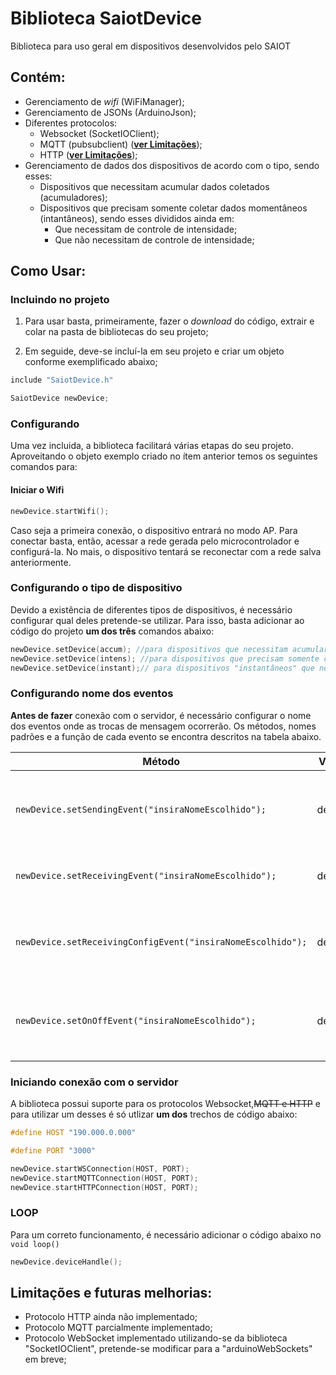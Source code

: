 # Biblioteca SaiotDevice

Biblioteca para uso geral em dispositivos desenvolvidos pelo SAIOT

## Contém:

- Gerenciamento de *wifi* (WiFiManager);
- Gerenciamento de JSONs (ArduinoJson);
- Diferentes protocolos:
  - Websocket (SocketIOClient);
  - MQTT (pubsubclient) ([**ver Limitações**](https://github.com/daniellycosta/SAIOTDevice#limitações-e-futuras-melhorias));
  - HTTP ([**ver Limitações**](https://github.com/daniellycosta/SAIOTDevice#limitações-e-futuras-melhorias));
- Gerenciamento de dados dos dispositivos de acordo com o tipo, sendo esses:
  - Dispositivos que necessitam acumular dados coletados (acumuladores);
  - Dispositivos que precisam somente coletar dados momentâneos (intantâneos), sendo esses divididos ainda em:
    - Que necessitam de controle de intensidade;
    - Que não necessitam de controle de intensidade;

## Como Usar:
### Incluindo no projeto

1. Para usar basta, primeiramente, fazer o *download* do código, extrair e colar na pasta de bibliotecas do seu projeto;

2. Em seguide, deve-se incluí-la em seu projeto e criar um objeto conforme exemplificado abaixo;

```c++
include "SaiotDevice.h"

SaiotDevice newDevice;
```
### Configurando
Uma vez incluida, a biblioteca facilitará várias etapas do seu projeto. Aproveitando o objeto exemplo criado no ítem anterior temos os seguintes comandos para:

#### Iniciar o Wifi
```c++
newDevice.startWifi();
```
Caso seja a primeira conexão, o dispositivo entrará no modo AP. Para conectar basta, então, acessar a rede gerada pelo microcontrolador e configurá-la. No mais, o dispositivo tentará se reconectar com a rede salva anteriormente.

### Configurando o tipo de dispositivo
Devido a existência de diferentes tipos de dispositivos, é necessário configurar qual deles pretende-se utilizar. Para isso, basta adicionar ao código do projeto **um dos três** comandos abaixo:

```c++
newDevice.setDevice(accum); //para dispositivos que necessitam acumular dados coletados
newDevice.setDevice(intens); //para dispositivos que precisam somente coletar/enviar dados momentâneos
newDevice.setDevice(instant);// para dispositivos "instantâneos" que necessitam de controle de intensidade  
```
### Configurando nome dos eventos
**Antes de fazer** conexão com o servidor, é necessário configurar o nome dos eventos onde as trocas de mensagem ocorrerão. Os métodos, nomes padrões e a função de cada evento se encontra descritos na tabela abaixo.

Método | Valor Padrão | Descrição
------ | ----------- | --------
```newDevice.setSendingEvent("insiraNomeEscolhido");``` | device_send | Evento por onde o JSON de configurações é enviado para o server.
```newDevice.setReceivingEvent("insiraNomeEscolhido");``` | device_on | Evento que ativa o envio do JSON de configurações.
```newDevice.setReceivingConfigEvent("insiraNomeEscolhido");``` | device_config | Evento por onde o JSON de configurações é recebido do server.
```newDevice.setOnOffEvent("insiraNomeEscolhido");``` | device_onOff | Evento por onde o dispositivo recebe o comando de ligar/desligar.

### Iniciando conexão com o servidor
A biblioteca possui suporte para os protocolos Websocket,~~MQTT e HTTP~~ e para utilizar um desses é só utlizar **um dos** trechos de código abaixo:

```c++
#define HOST "190.000.0.000"

#define PORT "3000"

newDevice.startWSConnection(HOST, PORT); 
newDevice.startMQTTConnection(HOST, PORT); 
newDevice.startHTTPConnection(HOST, PORT); 
```

### LOOP
Para um correto funcionamento, é necessário adicionar o código abaixo no `void loop()`

```c++
newDevice.deviceHandle();
```

## Limitações e futuras melhorias:

- Protocolo HTTP ainda não implementado;
- Protocolo MQTT parcialmente implementado;
- Protocolo WebSocket implementado utilizando-se da biblioteca "SocketIOClient", pretende-se modificar para a "arduinoWebSockets" em breve;
